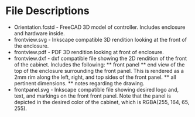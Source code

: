# File Descriptions
* Orientation.fcstd - FreeCAD 3D model of controller.  Includes enclosure and hardware inside.
* frontview.svg - Inkscape compatible 3D rendition looking at the front of the enclosure.
* frontview.pdf - PDF 3D rendition looking at front of enclosure.
* frontview.dxf - dxf compatible file showing the 2D rendition of the front of the cabinet. Includes the following:
** front panel
** end view of the top of the enclosure surrounding the front panel.  This is rendered as a 2mm rim along the left, right, and top sides of the front panel.
** all pertinent dimensions.
** notes regarding the drawing.
* frontpanel.svg - Inkscape compatible file showing desired logo and, text, and markings on the front front panel.  Note that the panel is depicted in the desired color of the cabinet, which is RGBA(255, 164, 65, 255).
